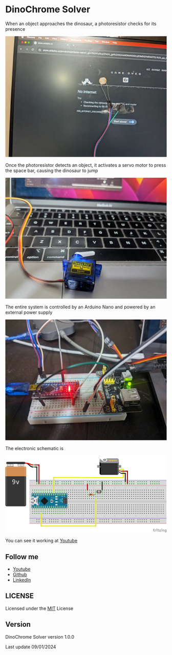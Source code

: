 # DinoChrome Solver

When an object approaches the dinosaur, a photoresistor checks for its presence

![detect object with photo-resistence](./assets/001.jpg)

Once the photoresistor detects an object, it activates a servo motor to press the space bar, causing the dinosaur to jump

![servo motor pressing space](./assets/003.jpg)

The entire system is controlled by an Arduino Nano and powered by an external power supply

![arduino connection](./assets/002.jpg)

The electronic schematic is

![electronica diagram](./assets/diagram.png)

You can see it working at [Youtube](https://youtu.be/OQIgfj6lLDw)

## Follow me

- [Youtube](https://www.youtube.com/channel/UC5MAQWU2s2VESTXaUo-ysgg)
- [Github](https://www.github.com/danny270793/)
- [LinkedIn](https://www.linkedin.com/in/danny270793)

## LICENSE

Licensed under the [MIT](license.md) License

## Version

DinoChrome Solver version 1.0.0

Last update 09/01/2024
